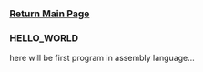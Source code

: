 ### [Return Main Page](../README.md)

### HELLO_WORLD

here will be first program in assembly language...